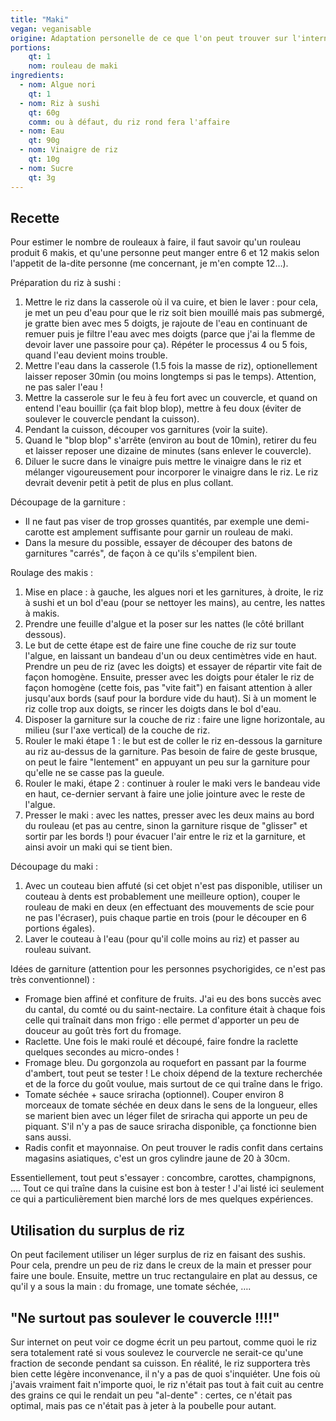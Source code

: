 ```yaml
---
title: "Maki"
vegan: veganisable
origine: Adaptation personelle de ce que l'on peut trouver sur l'internet mondial
portions:
    qt: 1
    nom: rouleau de maki
ingredients:
  - nom: Algue nori
    qt: 1
  - nom: Riz à sushi
    qt: 60g
    comm: ou à défaut, du riz rond fera l'affaire
  - nom: Eau
    qt: 90g
  - nom: Vinaigre de riz
    qt: 10g
  - nom: Sucre
    qt: 3g
---
```


Recette
-------

Pour estimer le nombre de rouleaux à faire, il faut savoir qu'un rouleau produit 6 makis, et qu'une personne peut manger entre 6 et 12 makis selon l'appetit de la-dite personne (me concernant, je m'en compte 12…).

Préparation du riz à sushi :
1. Mettre le riz dans la casserole où il va cuire, et bien le laver : pour cela, je met un peu d'eau pour que le riz soit bien mouillé mais pas submergé, je gratte bien avec mes 5 doigts, je rajoute de l'eau en continuant de remuer puis je filtre l'eau avec mes doigts (parce que j'ai la flemme de devoir laver une passoire pour ça). Répéter le processus 4 ou 5 fois, quand l'eau devient moins trouble.
2. Mettre l'eau dans la casserole (1.5 fois la masse de riz), optionellement laisser reposer 30min (ou moins longtemps si pas le temps). Attention, ne pas saler l'eau !
3. Mettre la casserole sur le feu à feu fort avec un couvercle, et quand on entend l'eau bouillir (ça fait blop blop), mettre à feu doux (éviter de soulever le couvercle pendant la cuisson).
4. Pendant la cuisson, découper vos garnitures (voir la suite).
5. Quand le "blop blop" s'arrête (environ au bout de 10min), retirer du feu et laisser reposer une dizaine de minutes (sans enlever le couvercle).
6. Diluer le sucre dans le vinaigre puis mettre le vinaigre dans le riz et mélanger vigoureusement pour incorporer le vinaigre dans le riz. Le riz devrait devenir petit à petit de plus en plus collant.

Découpage de la garniture :
- Il ne faut pas viser de trop grosses quantités, par exemple une demi-carotte est amplement suffisante pour garnir un rouleau de maki.
- Dans la mesure du possible, essayer de découper des batons de garnitures "carrés", de façon à ce qu'ils s'empilent bien.

Roulage des makis :
1. Mise en place : à gauche, les algues nori et les garnitures, à droite, le riz à sushi et un bol d'eau (pour se nettoyer les mains), au centre, les nattes à makis.
2. Prendre une feuille d'algue et la poser sur les nattes (le côté brillant dessous).
3. Le but de cette étape est de faire une fine couche de riz sur toute l'algue, en laissant un bandeau d'un ou deux centimètres vide en haut. Prendre un peu de riz (avec les doigts) et essayer de répartir vite fait de façon homogène. Ensuite, presser avec les doigts pour étaler le riz de façon homogène (cette fois, pas "vite fait") en faisant attention à aller jusqu'aux bords (sauf pour la bordure vide du haut). Si à un moment le riz colle trop aux doigts, se rincer les doigts dans le bol d'eau.
4. Disposer la garniture sur la couche de riz : faire une ligne horizontale, au milieu (sur l'axe vertical) de la couche de riz.
5. Rouler le maki étape 1 : le but est de coller le riz en-dessous la garniture au riz au-dessus de la garniture. Pas besoin de faire de geste brusque, on peut le faire "lentement" en appuyant un peu sur la garniture pour qu'elle ne se casse pas la gueule.
6. Rouler le maki, étape 2 : continuer à rouler le maki vers le bandeau vide en haut, ce-dernier servant à faire une jolie jointure avec le reste de l'algue.
7. Presser le maki : avec les nattes, presser avec les deux mains au bord du rouleau (et pas au centre, sinon la garniture risque de "glisser" et sortir par les bords !) pour évacuer l'air entre le riz et la garniture, et ainsi avoir un maki qui se tient bien.

Découpage du maki :
1. Avec un couteau bien affuté (si cet objet n'est pas disponible, utiliser un couteau à dents est probablement une meilleure option), couper le rouleau de maki en deux (en effectuant des mouvements de scie pour ne pas l'écraser), puis chaque partie en trois (pour le découper en 6 portions égales).
2. Laver le couteau à l'eau (pour qu'il colle moins au riz) et passer au rouleau suivant.

Idées de garniture (attention pour les personnes psychorigides, ce n'est pas très conventionnel) :
- Fromage bien affiné et confiture de fruits. J'ai eu des bons succès avec du cantal, du comté ou du saint-nectaire. La confiture était à chaque fois celle qui traînait dans mon frigo : elle permet d'apporter un peu de douceur au goût très fort du fromage.
- Raclette. Une fois le maki roulé et découpé, faire fondre la raclette quelques secondes au micro-ondes !
- Fromage bleu. Du gorgonzola au roquefort en passant par la fourme d'ambert, tout peut se tester ! Le choix dépend de la texture recherchée et de la force du goût voulue, mais surtout de ce qui traîne dans le frigo.
- Tomate séchée + sauce sriracha (optionnel). Couper environ 8 morceaux de tomate séchée en deux dans le sens de la longueur, elles se marient bien avec un léger filet de sriracha qui apporte un peu de piquant. S'il n'y a pas de sauce sriracha disponible, ça fonctionne bien sans aussi.
- Radis confit et mayonnaise. On peut trouver le radis confit dans certains magasins asiatiques, c'est un gros cylindre jaune de 20 à 30cm.

Essentiellement, tout peut s'essayer : concombre, carottes, champignons, …. Tout ce qui traîne dans la cuisine est bon à tester ! J'ai listé ici seulement ce qui a particulièrement bien marché lors de mes quelques expériences.

Utilisation du surplus de riz
-----------------------------

On peut facilement utiliser un léger surplus de riz en faisant des sushis. Pour cela, prendre un peu de riz dans le creux de la main et presser pour faire une boule. Ensuite, mettre un truc rectangulaire en plat au dessus, ce qu'il y a sous la main : du fromage, une tomate séchée, ….

"Ne surtout pas soulever le couvercle !!!!"
-------------------------------------------

Sur internet on peut voir ce dogme écrit un peu partout, comme quoi le riz sera totalement raté si vous soulevez le courvercle ne serait-ce qu'une fraction de seconde pendant sa cuisson.
En réalité, le riz supportera très bien cette légère inconvenance, il n'y a pas de quoi s'inquiéter.
Une fois où j'avais vraiment fait n'importe quoi, le riz n'était pas tout à fait cuit au centre des grains ce qui le rendait un peu "al-dente" : certes, ce n'était pas optimal, mais pas ce n'était pas à jeter à la poubelle pour autant.
